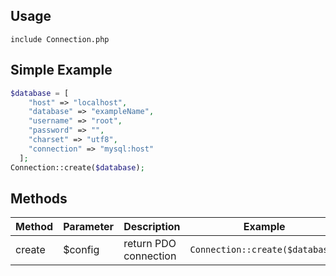 ## Usage
`include Connection.php`

## Simple Example
```php
$database = [
    "host" => "localhost",
    "database" => "exampleName",
    "username" => "root",
    "password" => "",
    "charset" => "utf8",
    "connection" => "mysql:host"
  ];
Connection::create($database);
```

## Methods
| Method | Parameter | Description | Example |
| -- | -- | -- | -- |
| create | $config | return PDO connection | `Connection::create($database)`